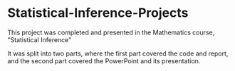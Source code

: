 # Statistical-Inference-Projects
This project was completed and presented in the Mathematics course, "Statistical Inference"

It was split into two parts, where the first part covered the code and report, and the second part covered the PowerPoint and its presentation. 
